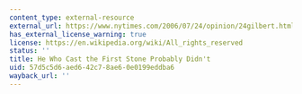 ```yaml
---
content_type: external-resource
external_url: https://www.nytimes.com/2006/07/24/opinion/24gilbert.html
has_external_license_warning: true
license: https://en.wikipedia.org/wiki/All_rights_reserved
status: ''
title: He Who Cast the First Stone Probably Didn't
uid: 57d5c5d6-aed6-42c7-8ae6-0e0199eddba6
wayback_url: ''
---
```

